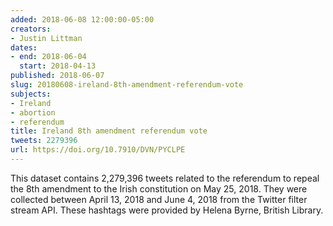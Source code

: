 ```yaml
---
added: 2018-06-08 12:00:00-05:00
creators:
- Justin Littman
dates:
- end: 2018-06-04
  start: 2018-04-13
published: 2018-06-07
slug: 20180608-ireland-8th-amendment-referendum-vote
subjects:
- Ireland
- abortion
- referendum
title: Ireland 8th amendment referendum vote
tweets: 2279396
url: https://doi.org/10.7910/DVN/PYCLPE
---
```


This dataset contains 2,279,396 tweets related to the referendum to repeal the 8th amendment to the Irish constitution on May 25, 2018. They were collected between April 13, 2018 and June 4, 2018 from the Twitter filter stream API. These hashtags were provided by Helena Byrne, British Library.
